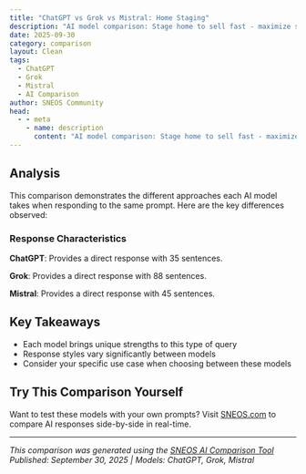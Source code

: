 ```yaml
---
title: "ChatGPT vs Grok vs Mistral: Home Staging"
description: "AI model comparison: Stage home to sell fast - maximize sale price..."
date: 2025-09-30
category: comparison
layout: Clean
tags:
  - ChatGPT
  - Grok
  - Mistral
  - AI Comparison
author: SNEOS Community
head:
  - - meta
    - name: description
      content: "AI model comparison: Stage home to sell fast - maximize sale price..."
---
```


<ChatComparison
  title="ChatGPT vs Grok vs Mistral: Home Staging"
  prompt="Stage home to sell fast - maximize sale price"
  :responses='{
    "ChatGPT": "To sell your home quickly and maximize the sale price, consider these effective staging and selling strategies:\n\n### 1. Declutter and Depersonalize\n- Remove personal items and family photos.\n- Clear countertops, shelves, and floors to create a spacious feel.\n\n### 2. Deep Clean Thoroughly\n- Clean carpets, windows, and all surfaces.\n- Make sure the home smells fresh, avoiding strong scents.\n\n### 3. Repairs and Maintenance\n- Fix leaky faucets, squeaky doors, and chipped paint.\n- Ensure all lights work and replace burnt-out bulbs.\n\n### 4. Neutralize and Paint\n- Use neutral paint colors to appeal to a wide audience.\n- Touch up walls where needed for a fresh look.\n\n### 5. Maximize Natural Light\n- Open curtains and blinds to let in natural light.\n- Use lamps to brighten darker areas.\n\n### 6. Arrange Furniture Strategically\n- Position furniture to highlight the size of rooms.\n- Create inviting, functional spaces without overcrowding.\n\n### 7. Add Inviting Touches\n- Use fresh flowers or plants.\n- Add cozy touches like throw pillows or blankets in living areas.\n\n### 8. Enhance Curb Appeal\n- Mow the lawn, trim shrubs, and plant flowers.\n- Clean walkways, paint the front door if needed, and add welcome mats.\n\n### 9. Depict Functionality\n- Stage rooms according to their purpose (bedroom, office, dining room).\n- Set tables and beds to help buyers envision living there.\n\n### 10. Professional Photography\n- Hire a professional to capture your home in the best light.\n- Great photos attract more buyers online.\n\n### 11. Market Strategically\n- Price competitively based on market research.\n- Use multiple listing platforms and social media.\n\nBy following these steps, you\u2019ll create a welcoming atmosphere that appeals to buyers and can help you sell your home faster and at a better price. Would you like advice tailored to a specific type of home or neighborhood?",
    "Grok": "Staging a home to sell quickly and maximize the sale price involves creating an inviting, neutral, and aspirational space that appeals to a wide range of buyers. The goal is to help potential buyers envision themselves living in the home while highlighting its best features. Here\u2019s a step-by-step guide to stage your home effectively:\n\n---\n\n### 1. Declutter and Depersonalize\n- **Remove Clutter**: Clear countertops, shelves, and closets of unnecessary items. A clean, uncluttered space looks larger and more appealing.\n- **Depersonalize**: Remove family photos, personal collections, and unique decor. Buyers want to imagine their own lives in the space, not yours.\n- **Organize Storage Areas**: Tidy up closets, cabinets, and the garage. Buyers often check storage spaces, and neat areas suggest the home is well-maintained.\n\n**Tip**: Rent a storage unit for excess items or donate/sell things you no longer need.\n\n---\n\n### 2. Deep Clean Everything\n- **Sparkle and Shine**: Clean every surface, including windows, floors, bathrooms, and the kitchen. A spotless home signals that it\u2019s been cared for.\n- **Focus on Details**: Scrub grout, polish fixtures, and clean baseboards. Small details make a big impression.\n- **Eliminate Odors**: Address pet, smoke, or cooking smells. Use air fresheners or bake cookies before showings for a pleasant scent.\n\n**Tip**: Hire a professional cleaning service for a thorough job if needed.\n\n---\n\n### 3. Make Minor Repairs and Updates\n- **Fix Small Issues**: Repair leaky faucets, squeaky doors, cracked tiles, and scuffed walls. These small fixes prevent buyers from focusing on flaws.\n- **Fresh Paint**: Repaint walls in neutral colors like white, beige, or soft gray. Neutral tones appeal to most buyers and make rooms feel brighter and larger.\n- **Update Hardware**: Replace outdated cabinet handles, faucets, or light fixtures with modern, affordable options for an instant refresh.\n\n**Tip**: Focus on cost-effective updates with high impact\u2014don\u2019t over-invest in major renovations unless necessary.\n\n---\n\n### 4. Maximize Curb Appeal\n- **First Impressions Matter**: The exterior is the first thing buyers see. Mow the lawn, trim bushes, and plant colorful flowers.\n- **Clean and Tidy**: Power wash the siding, walkways, and driveway. Clear away debris and store outdoor tools or toys.\n- **Enhance Entryway**: Add a new welcome mat, potted plants, or a fresh coat of paint to the front door (consider a bold, inviting color like navy or red).\n\n**Tip**: A well-maintained exterior can increase perceived value and draw more buyers inside.\n\n---\n\n### 5. Stage Key Rooms\nFocus on the rooms that matter most to buyers: living room, kitchen, dining area, master bedroom, and bathrooms.\n\n- **Living Room**:\n  - Arrange furniture to create a conversational flow and highlight the room\u2019s size.\n  - Add cozy touches like throw pillows and a neutral rug.\n  - Minimize personal items and ensure the space feels open.\n- **Kitchen**:\n  - Clear countertops of appliances and clutter; showcase the space.\n  - Add a bowl of fresh fruit or a vase of flowers for a welcoming touch.\n  - Ensure appliances are clean and functional.\n- **Bedrooms**:\n  - Use neutral bedding with a few decorative pillows for a hotel-like feel.\n  - Clear nightstands and dressers of personal items.\n  - Make sure closets are organized and not overfilled (aim for 50-70% full to show storage space).\n- **Bathrooms**:\n  - Remove personal items like toothbrushes and toiletries.\n  - Add fresh, matching towels and a small plant or candle.\n  - Clean mirrors and fixtures until they sparkle.\n- **Dining Area**:\n  - Set the table with simple, elegant place settings to help buyers imagine entertaining.\n  - Keep decor minimal to avoid clutter.\n\n**Tip**: If the home is empty, consider renting furniture to stage key rooms. An empty home can feel cold and uninviting.\n\n---\n\n### 6. Highlight Key Features\n- **Natural Light**: Open curtains and blinds to let in as much light as possible. Clean windows to maximize brightness.\n- **Focal Points**: Draw attention to fireplaces, built-in shelves, or great views with thoughtful decor or furniture placement.\n- **Space**: Remove excess furniture to make rooms feel larger. Avoid blocking walkways or windows.\n\n**Tip**: Use mirrors strategically to reflect light and make small spaces appear bigger.\n\n---\n\n### 7. Create a Neutral, Modern Style\n- **Avoid Bold Decor**: Stick to neutral colors and classic styles that don\u2019t alienate buyers. Avoid overly trendy or niche designs.\n- **Add Subtle Touches**: Use small pops of color with pillows, rugs, or artwork, but keep the overall look clean and simple.\n- **Appeal to Emotions**: Stage the home to feel warm and inviting\u2014think of it as a model home or hotel room.\n\n**Tip**: Look at real estate listings or model homes in your area for inspiration on current trends that resonate with buyers.\n\n---\n\n### 8. Consider Professional Staging\n- **Hire a Stager**: If your budget allows, a professional home stager can transform your space and often help you sell faster and for more money. Staging costs typically range from $2,000 to $5,000 depending on the size of the home and services.\n- **Virtual Staging**: For empty homes or tight budgets, virtual staging (digitally adding furniture to photos) is a cost-effective option for online listings.\n\n**Tip**: Studies show staged homes often sell for 5-20% more and spend less time on the market (per the National Association of Realtors).\n\n---\n\n### 9. Optimize for Photos and Virtual Tours\n- **Professional Photography**: Most buyers start their search online, so high-quality photos are critical. Hire a professional photographer who knows how to capture your staged home.\n- **Lighting for Photos**: Schedule photos during the day when natural light is best. Turn on all lights (including lamps) to brighten the space.\n- **Virtual Tours**: If offering virtual tours, ensure the home is staged and clutter-free to showcase it in the best light.\n\n**Tip**: Ensure every room is photo-ready before the photographer arrives\u2014small details like straightening pillows or hiding cords make a difference.\n\n---\n\n### 10. Set the Right Ambiance for Showings\n- **Temperature**: Keep the home at a comfortable temperature during open houses or showings.\n- **Lighting**: Turn on all lights, including accent lamps, to make the home feel bright and welcoming.\n- **Background**: Play soft, neutral background music to create a pleasant atmosphere (avoid anything too loud or specific).\n- **Scent**: Use subtle air fresheners or diffusers with calming scents like lavender or vanilla.\n\n**Tip**: Leave the home during showings to let buyers feel comfortable exploring without pressure.\n\n---\n\n### Bonus Tips for Maximizing Sale Price\n- **Price Competitively**: Work with your real estate agent to set a price based on comparable sales in your area. Overpricing can deter buyers, even with great staging.\n- **Market Timing**: If possible, list your home during peak buying seasons (spring and summer in most areas) for higher demand.\n- **Highlight Upgrades**: If you\u2019ve made recent improvements (new roof, HVAC, etc.), mention them in the listing or during showings to justify a higher price.\n\n---\n\nBy staging your home thoughtfully, you can create an emotional connection with buyers, help them see the home\u2019s potential, and ultimately sell faster at a higher price. If you\u2019re unsure where to start, consult with a real estate agent or stager for personalized advice tailored to your market.",
    "Mistral": "Staging a home to sell quickly and maximize the sale price involves creating an appealing, neutral, and well-maintained environment that allows potential buyers to envision themselves living there. Here are some steps to help you achieve this:\n\n### 1. **Declutter and Depersonalize**\n- **Remove Personal Items:** Take down family photos, personal mementos, and other items that make the space feel too personal.\n- **Declutter:** Clear out excess furniture, knickknacks, and clutter. Aim for a clean, minimalist look.\n\n### 2. **Deep Clean**\n- **Thorough Cleaning:** Ensure every room is spotless, including windows, floors, and surfaces. Pay special attention to kitchens and bathrooms.\n- **Fresh Smell:** Use neutral-scented cleaning products and avoid strong fragrances.\n\n### 3. **Neutralize the Space**\n- **Paint Walls:** Use neutral colors like beige, gray, or white. These colors appeal to a broader range of buyers.\n- **Flooring:** Ensure floors are clean and in good condition. Consider refinishing hardwood floors or replacing worn-out carpeting.\n\n### 4. **Arrange Furniture Strategically**\n- **Create Flow:** Arrange furniture to create a natural flow and make the space feel larger.\n- **Define Spaces:** Use furniture to define different areas, such as a dining area or a reading nook.\n\n### 5. **Maximize Lighting**\n- **Natural Light:** Open curtains and blinds to let in as much natural light as possible.\n- **Artificial Light:** Use lamps and overhead lighting to brighten darker areas.\n\n### 6. **Curb Appeal**\n- **Landscaping:** Mow the lawn, trim bushes, and plant flowers to enhance the exterior.\n- **Front Door:** Paint the front door a welcoming color and ensure it is clean and well-maintained.\n- **Outdoor Spaces:** Clean and stage outdoor living areas, such as patios and decks.\n\n### 7. **Highlight Key Features**\n- **Kitchen:** Ensure the kitchen is clean and functional. Consider updating appliances if they are outdated.\n- **Bathrooms:** Make sure bathrooms are spotless and consider small upgrades like new fixtures or a fresh coat of paint.\n- **Bedrooms:** Stage bedrooms to showcase their size and potential. Use neutral bedding and minimal decor.\n\n### 8. **Address Maintenance Issues**\n- **Repairs:** Fix any obvious issues like leaky faucets, broken tiles, or damaged walls.\n- **Upgrades:** Consider minor upgrades that can add value, such as new cabinet hardware or updated light fixtures.\n\n### 9. **Professional Photography**\n- **High-Quality Images:** Hire a professional photographer to take high-quality photos of your staged home. These images will be crucial for online listings.\n\n### 10. **Virtual Staging**\n- **Digital Enhancements:** If you can\u0027t physically stage the home, consider virtual staging, where digital images are used to showcase how the home could look.\n\n### 11. **Price It Right**\n- **Market Research:** Work with a real estate agent to determine the right price based on market conditions and comparable sales.\n- **Competitive Pricing:** Price the home competitively to attract more buyers and potentially spark a bidding war.\n\n### 12. **Marketing and Promotion**\n- **Online Listings:** Ensure your home is listed on popular real estate websites with high-quality photos and detailed descriptions.\n- **Open Houses:** Host open houses to allow potential buyers to see the home in person.\n\nBy following these steps, you can create a welcoming and appealing environment that will help your home sell quickly and for the best possible price."
  }'
  published-date="22:46"
/>

## Analysis

This comparison demonstrates the different approaches each AI model takes when responding to the same prompt. Here are the key differences observed:

### Response Characteristics

**ChatGPT**: Provides a direct response with 35 sentences. 

**Grok**: Provides a direct response with 88 sentences. 

**Mistral**: Provides a direct response with 45 sentences. 

## Key Takeaways

- Each model brings unique strengths to this type of query
- Response styles vary significantly between models
- Consider your specific use case when choosing between these models

## Try This Comparison Yourself

Want to test these models with your own prompts? Visit [SNEOS.com](https://sneos.com) to compare AI responses side-by-side in real-time.

---

*This comparison was generated using the [SNEOS AI Comparison Tool](https://sneos.com)*
*Published: September 30, 2025 | Models: ChatGPT, Grok, Mistral*
